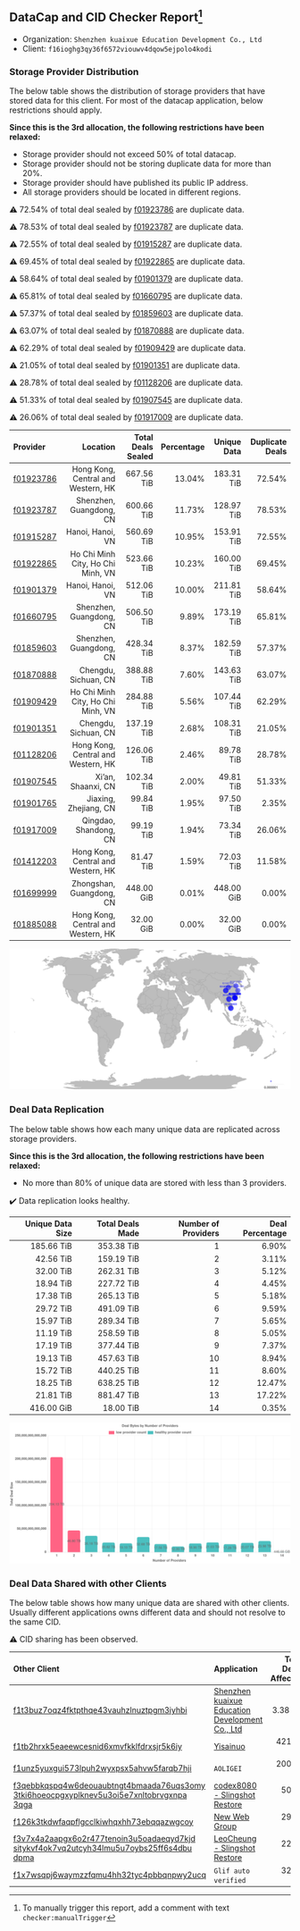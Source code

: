 ## DataCap and CID Checker Report[^1]
 - Organization: `Shenzhen kuaixue Education Development Co., Ltd`
 - Client: `f16ioghg3qy36f6572viouwv4dqow5ejpolo4kodi`
### Storage Provider Distribution
The below table shows the distribution of storage providers that have stored data for this client.
For most of the datacap application, below restrictions should apply.

**Since this is the 3rd allocation, the following restrictions have been relaxed:**
 - Storage provider should not exceed 50% of total datacap.
 - Storage provider should not be storing duplicate data for more than 20%.
 - Storage provider should have published its public IP address.
 - All storage providers should be located in different regions.

⚠️ 72.54% of total deal sealed by [f01923786](https://filfox.info/en/address/f01923786) are duplicate data.

⚠️ 78.53% of total deal sealed by [f01923787](https://filfox.info/en/address/f01923787) are duplicate data.

⚠️ 72.55% of total deal sealed by [f01915287](https://filfox.info/en/address/f01915287) are duplicate data.

⚠️ 69.45% of total deal sealed by [f01922865](https://filfox.info/en/address/f01922865) are duplicate data.

⚠️ 58.64% of total deal sealed by [f01901379](https://filfox.info/en/address/f01901379) are duplicate data.

⚠️ 65.81% of total deal sealed by [f01660795](https://filfox.info/en/address/f01660795) are duplicate data.

⚠️ 57.37% of total deal sealed by [f01859603](https://filfox.info/en/address/f01859603) are duplicate data.

⚠️ 63.07% of total deal sealed by [f01870888](https://filfox.info/en/address/f01870888) are duplicate data.

⚠️ 62.29% of total deal sealed by [f01909429](https://filfox.info/en/address/f01909429) are duplicate data.

⚠️ 21.05% of total deal sealed by [f01901351](https://filfox.info/en/address/f01901351) are duplicate data.

⚠️ 28.78% of total deal sealed by [f01128206](https://filfox.info/en/address/f01128206) are duplicate data.

⚠️ 51.33% of total deal sealed by [f01907545](https://filfox.info/en/address/f01907545) are duplicate data.

⚠️ 26.06% of total deal sealed by [f01917009](https://filfox.info/en/address/f01917009) are duplicate data.

| Provider                                              |                           Location | Total Deals Sealed | Percentage | Unique Data | Duplicate Deals |
| :---------------------------------------------------- | ---------------------------------: | -----------------: | ---------: | ----------: | --------------: |
| [f01923786](https://filfox.info/en/address/f01923786) | Hong Kong, Central and Western, HK |         667.56 TiB |     13.04% |  183.31 TiB |          72.54% |
| [f01923787](https://filfox.info/en/address/f01923787) |            Shenzhen, Guangdong, CN |         600.66 TiB |     11.73% |  128.97 TiB |          78.53% |
| [f01915287](https://filfox.info/en/address/f01915287) |                   Hanoi, Hanoi, VN |         560.69 TiB |     10.95% |  153.91 TiB |          72.55% |
| [f01922865](https://filfox.info/en/address/f01922865) |  Ho Chi Minh City, Ho Chi Minh, VN |         523.66 TiB |     10.23% |  160.00 TiB |          69.45% |
| [f01901379](https://filfox.info/en/address/f01901379) |                   Hanoi, Hanoi, VN |         512.06 TiB |     10.00% |  211.81 TiB |          58.64% |
| [f01660795](https://filfox.info/en/address/f01660795) |            Shenzhen, Guangdong, CN |         506.50 TiB |      9.89% |  173.19 TiB |          65.81% |
| [f01859603](https://filfox.info/en/address/f01859603) |            Shenzhen, Guangdong, CN |         428.34 TiB |      8.37% |  182.59 TiB |          57.37% |
| [f01870888](https://filfox.info/en/address/f01870888) |               Chengdu, Sichuan, CN |         388.88 TiB |      7.60% |  143.63 TiB |          63.07% |
| [f01909429](https://filfox.info/en/address/f01909429) |  Ho Chi Minh City, Ho Chi Minh, VN |         284.88 TiB |      5.56% |  107.44 TiB |          62.29% |
| [f01901351](https://filfox.info/en/address/f01901351) |               Chengdu, Sichuan, CN |         137.19 TiB |      2.68% |  108.31 TiB |          21.05% |
| [f01128206](https://filfox.info/en/address/f01128206) | Hong Kong, Central and Western, HK |         126.06 TiB |      2.46% |   89.78 TiB |          28.78% |
| [f01907545](https://filfox.info/en/address/f01907545) |                 Xi’an, Shaanxi, CN |         102.34 TiB |      2.00% |   49.81 TiB |          51.33% |
| [f01901765](https://filfox.info/en/address/f01901765) |              Jiaxing, Zhejiang, CN |          99.84 TiB |      1.95% |   97.50 TiB |           2.35% |
| [f01917009](https://filfox.info/en/address/f01917009) |              Qingdao, Shandong, CN |          99.19 TiB |      1.94% |   73.34 TiB |          26.06% |
| [f01412203](https://filfox.info/en/address/f01412203) | Hong Kong, Central and Western, HK |          81.47 TiB |      1.59% |   72.03 TiB |          11.58% |
| [f01699999](https://filfox.info/en/address/f01699999) |           Zhongshan, Guangdong, CN |         448.00 GiB |      0.01% |  448.00 GiB |           0.00% |
| [f01885088](https://filfox.info/en/address/f01885088) | Hong Kong, Central and Western, HK |          32.00 GiB |      0.00% |   32.00 GiB |           0.00% |

![Provider Distribution](https://raw.githubusercontent.com/data-preservation-programs/filplus-checker-assets/main/data-preservation-programs/filecoin-plus-large-datasets/issues/1/1670911735823.png)
### Deal Data Replication
The below table shows how each many unique data are replicated across storage providers.

**Since this is the 3rd allocation, the following restrictions have been relaxed:**
- No more than 80% of unique data are stored with less than 3 providers.

✔️ Data replication looks healthy.

| Unique Data Size | Total Deals Made | Number of Providers | Deal Percentage |
| ---------------: | ---------------: | ------------------: | --------------: |
|       185.66 TiB |       353.38 TiB |                   1 |           6.90% |
|        42.56 TiB |       159.19 TiB |                   2 |           3.11% |
|        32.00 TiB |       262.31 TiB |                   3 |           5.12% |
|        18.94 TiB |       227.72 TiB |                   4 |           4.45% |
|        17.38 TiB |       265.13 TiB |                   5 |           5.18% |
|        29.72 TiB |       491.09 TiB |                   6 |           9.59% |
|        15.97 TiB |       289.34 TiB |                   7 |           5.65% |
|        11.19 TiB |       258.59 TiB |                   8 |           5.05% |
|        17.19 TiB |       377.44 TiB |                   9 |           7.37% |
|        19.13 TiB |       457.63 TiB |                  10 |           8.94% |
|        15.72 TiB |       440.25 TiB |                  11 |           8.60% |
|        18.25 TiB |       638.25 TiB |                  12 |          12.47% |
|        21.81 TiB |       881.47 TiB |                  13 |          17.22% |
|       416.00 GiB |        18.00 TiB |                  14 |           0.35% |

![Replication Distribution](https://raw.githubusercontent.com/data-preservation-programs/filplus-checker-assets/main/data-preservation-programs/filecoin-plus-large-datasets/issues/1/1670911736461.png)
### Deal Data Shared with other Clients
The below table shows how many unique data are shared with other clients.
Usually different applications owns different data and should not resolve to the same CID.

⚠️ CID sharing has been observed.

| Other Client                                                                                                                                                                                                              | Application                                                                                                                      | Total Deals Affected | Unique CIDs |          Verifier |
| :------------------------------------------------------------------------------------------------------------------------------------------------------------------------------------------------------------------------ | :------------------------------------------------------------------------------------------------------------------------------- | -------------------: | ----------: | ----------------: |
| [f1t3buz7oqz4fktpthqe43vauhzlnuztpgm3iyhbi](https://filfox.info/en/address/f1t3buz7oqz4fktpthqe43vauhzlnuztpgm3iyhbi)                                                                                                     | [Shenzhen kuaixue Education Development Co\., Ltd](https://github.com/filecoin-project/filecoin-plus-large-datasets/issues/1363) |             3.38 PiB |      12,627 |   LDN v3 multisig |
| [f1tb2hrxk5eaeewcesnid6xmvfkklfdrxsjr5k6iy](https://filfox.info/en/address/f1tb2hrxk5eaeewcesnid6xmvfkklfdrxsjr5k6iy)                                                                                                     | [Yisainuo](https://github.com/filecoin-project/filecoin-plus-large-datasets/issues/537)                                          |           421.19 TiB |       5,084 |   LDN v3 multisig |
| [f1unz5yuxgui573lpuh2wyxpsx5ahvw5farqb7hji](https://filfox.info/en/address/f1unz5yuxgui573lpuh2wyxpsx5ahvw5farqb7hji)                                                                                                     | `AOLIGEI`                                                                                                                        |           200.63 TiB |       4,890 |   LDN v3 multisig |
| [f3qebbkqspq4w6deouaubtngt4bmaada76uqs3omy<br/>3tki6hoeocpgxyplknev5u3oi5e7xnltobrvgxnpa<br/>3qga](https://filfox.info/en/address/f3qebbkqspq4w6deouaubtngt4bmaada76uqs3omy3tki6hoeocpgxyplknev5u3oi5e7xnltobrvgxnpa3qga) | [codex8080 \- Slingshot Restore](https://github.com/filecoin-project/filecoin-plus-large-datasets/issues/152)                    |            50.47 TiB |       1,615 |   LDN v3 multisig |
| [f126k3tkdwfaqpflgcclkiwhqxhh73ebqqazwgcoy](https://filfox.info/en/address/f126k3tkdwfaqpflgcclkiwhqxhh73ebqqazwgcoy)                                                                                                     | [New Web Group](https://github.com/filecoin-project/filecoin-plus-large-datasets/issues/356)                                     |            29.53 TiB |         943 |   LDN v3 multisig |
| [f3v7x4a2aapgx6o2r477tenoin3u5oadaeqyd7kjd<br/>sitykvf4ok7vq2utcyh34lmu5u7oybs25ff6s4dbu<br/>dpma](https://filfox.info/en/address/f3v7x4a2aapgx6o2r477tenoin3u5oadaeqyd7kjdsitykvf4ok7vq2utcyh34lmu5u7oybs25ff6s4dbudpma) | [LeoCheung \- Slingshot Restore](https://github.com/filecoin-project/filecoin-plus-large-datasets/issues/151)                    |            22.97 TiB |         735 |   LDN v3 multisig |
| [f1x7wsqpj6waymzzfqmu4hh32tyc4pbbqnpwy2ucq](https://filfox.info/en/address/f1x7wsqpj6waymzzfqmu4hh32tyc4pbbqnpwy2ucq)                                                                                                     | `Glif auto verified`                                                                                                             |            32.00 GiB |           1 | Jonathan Schwartz |

[^1]: To manually trigger this report, add a comment with text `checker:manualTrigger`
